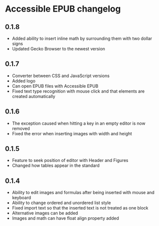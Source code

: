 # Accessible EPUB changelog

## 0.1.8
- Added ability to insert inline math by surrounding them with two dollar signs
- Updated Gecko Browser to the newest version

## 0.1.7
- Converter between CSS and JavaScript versions
- Added logo
- Can open EPUB files with Accessible EPUB
- Fixed text type recognition with mouse click and that <span> elements are created automatically

## 0.1.6
- The exception caused when hitting a key in an empty editor is now removed
- Fixed the error when inserting images with width and height
## 0.1.5
- Feature to seek position of editor with Header and Figures
- Changed how tables appear in the standard
## 0.1.4
- Ability to edit images and formulas after being inserted with mouse and keyboard
- Ability to change ordered and unordered list style
- Fixed import text so that the inserted text is not treated as one block
- Alternative images can be added
- Images and math can have float align property added
